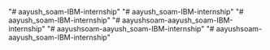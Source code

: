 "# aayush_soam-IBM-internship" 
"# aayush_soam-IBM-internship" 
"# aayush_soam-IBM-internship" 
"# aayushsoam-aayush_soam-IBM-internship" 
"# aayushsoam-aayush_soam-IBM-internship" 
"# aayushsoam-aayush_soam-IBM-internship" 

